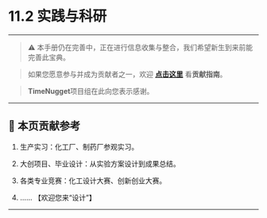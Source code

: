 # 11.2 实践与科研

---

> ⚠️ 本手册仍在完善中，正在进行信息收集与整合，我们希望新生到来前能完善此宝典。  

> 如果您愿意参与并成为贡献者之一，欢迎 **[点击这里](/CONTRIBUTING.md)** 看**贡献指南**。

> **TimeNugget**项目组在此向您表示感谢。

---

## 📌 本页贡献参考

1. 生产实习：化工厂、制药厂参观实习。

2. 大创项目、毕业设计：从实验方案设计到成果总结。

3. 各类专业竞赛：化工设计大赛、创新创业大赛。

4. ……  【欢迎您来“设计”】

---
